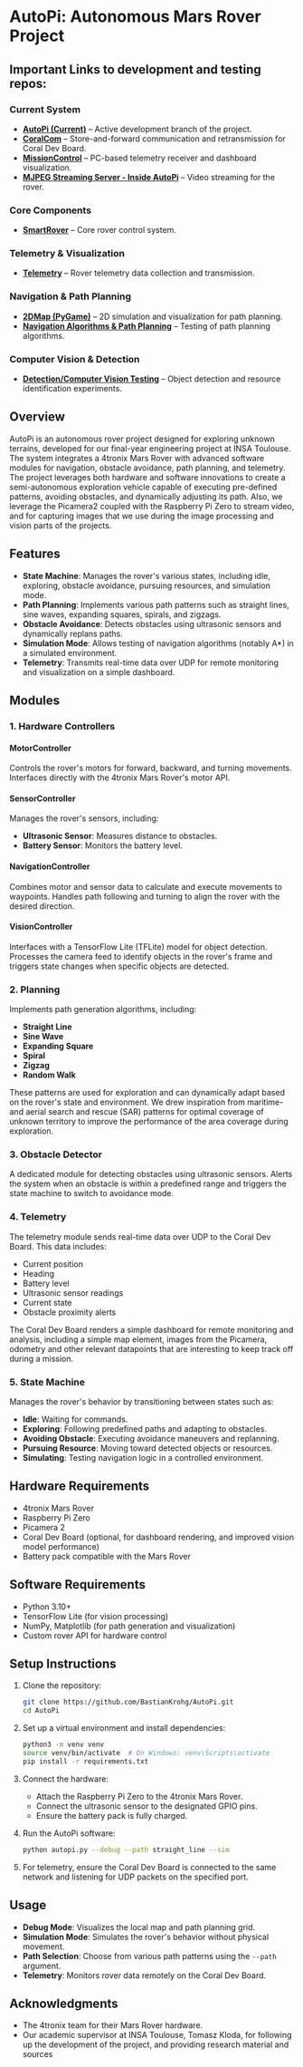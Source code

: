 # AutoPi: Autonomous Mars Rover Project

## Important Links to development and testing repos: 
### Current System
- **[AutoPi (Current)](https://github.com/bastiankrohg/AutoPi/tree/dev_vision)** – Active development branch of the project.
- **[CoralCom](https://github.com/bastiankrohg/CoralCom)** – Store-and-forward communication and retransmission for Coral Dev Board.
- **[MissionControl](https://github.com/bastiankrohg/MissionCtrl)** – PC-based telemetry receiver and dashboard visualization.
- **[MJPEG Streaming Server - Inside AutoPi](https://github.com/bastiankrohg/AutoPi/blob/dev_vision/mjpeg.py)** – Video streaming for the rover.

### Core Components
- **[SmartRover](https://github.com/bastiankrohg/smart-rover)** – Core rover control system.

### Telemetry & Visualization
- **[Telemetry](https://github.com/bastiankrohg/rover-telemetry)** – Rover telemetry data collection and transmission.

### Navigation & Path Planning
- **[2DMap (PyGame)](https://github.com/bastiankrohg/2Dmap/tree/main)** – 2D simulation and visualization for path planning.
- **[Navigation Algorithms & Path Planning](https://github.com/bastiankrohg/rover-coral/tree/autonomy/autonomous)** – Testing of path planning algorithms.

### Computer Vision & Detection
- **[Detection/Computer Vision Testing](https://github.com/bastiankrohg/detection)** – Object detection and resource identification experiments.

## Overview
AutoPi is an autonomous rover project designed for exploring unknown terrains, developed for our final-year engineering project at INSA Toulouse. The system integrates a 4tronix Mars Rover with advanced software modules for navigation, obstacle avoidance, path planning, and telemetry. The project leverages both hardware and software innovations to create a semi-autonomous exploration vehicle capable of executing pre-defined patterns, avoiding obstacles, and dynamically adjusting its path. Also, we leverage the Picamera2 coupled with the Raspberry Pi Zero to stream video, and for capturing images that we use during the image processing and vision parts of the projects. 

## Features
- **State Machine**: Manages the rover's various states, including idle, exploring, obstacle avoidance, pursuing resources, and simulation mode.
- **Path Planning**: Implements various path patterns such as straight lines, sine waves, expanding squares, spirals, and zigzags.
- **Obstacle Avoidance**: Detects obstacles using ultrasonic sensors and dynamically replans paths.
- **Simulation Mode**: Allows testing of navigation algorithms (notably A*) in a simulated environment.
- **Telemetry**: Transmits real-time data over UDP for remote monitoring and visualization on a simple dashboard.

## Modules

### 1. Hardware Controllers
#### MotorController
Controls the rover's motors for forward, backward, and turning movements. Interfaces directly with the 4tronix Mars Rover's motor API.

#### SensorController
Manages the rover's sensors, including:
- **Ultrasonic Sensor**: Measures distance to obstacles.
- **Battery Sensor**: Monitors the battery level.

#### NavigationController
Combines motor and sensor data to calculate and execute movements to waypoints. Handles path following and turning to align the rover with the desired direction.

#### VisionController
Interfaces with a TensorFlow Lite (TFLite) model for object detection. Processes the camera feed to identify objects in the rover's frame and triggers state changes when specific objects are detected.

### 2. Planning
Implements path generation algorithms, including:
- **Straight Line**
- **Sine Wave**
- **Expanding Square**
- **Spiral**
- **Zigzag**
- **Random Walk**

These patterns are used for exploration and can dynamically adapt based on the rover's state and environment. We drew inspiration from maritime- and aerial search and rescue (SAR) patterns for optimal coverage of unknown territory to improve the performance of the area coverage during exploration.  

### 3. Obstacle Detector
A dedicated module for detecting obstacles using ultrasonic sensors. Alerts the system when an obstacle is within a predefined range and triggers the state machine to switch to avoidance mode.

### 4. Telemetry
The telemetry module sends real-time data over UDP to the Coral Dev Board. This data includes:
- Current position
- Heading
- Battery level
- Ultrasonic sensor readings
- Current state
- Obstacle proximity alerts

The Coral Dev Board renders a simple dashboard for remote monitoring and analysis, including a simple map element, images from the Picamera, odometry and other relevant datapoints that are interesting to keep track off during a mission.

### 5. State Machine
Manages the rover's behavior by transitioning between states such as:
- **Idle**: Waiting for commands.
- **Exploring**: Following predefined paths and adapting to obstacles.
- **Avoiding Obstacle**: Executing avoidance maneuvers and replanning.
- **Pursuing Resource**: Moving toward detected objects or resources.
- **Simulating**: Testing navigation logic in a controlled environment.

## Hardware Requirements
- 4tronix Mars Rover
- Raspberry Pi Zero
- Picamera 2
- Coral Dev Board (optional, for dashboard rendering, and improved vision model performance)
- Battery pack compatible with the Mars Rover

## Software Requirements
- Python 3.10+
- TensorFlow Lite (for vision processing)
- NumPy, Matplotlib (for path generation and visualization)
- Custom rover API for hardware control

## Setup Instructions
1. Clone the repository:
   ```bash
   git clone https://github.com/BastianKrohg/AutoPi.git
   cd AutoPi
   ```

2. Set up a virtual environment and install dependencies:
   ```bash
   python3 -m venv venv
   source venv/bin/activate  # On Windows: venv\Scripts\activate
   pip install -r requirements.txt
   ```

3. Connect the hardware:
   - Attach the Raspberry Pi Zero to the 4tronix Mars Rover.
   - Connect the ultrasonic sensor to the designated GPIO pins.
   - Ensure the battery pack is fully charged.

4. Run the AutoPi software:
   ```bash
   python autopi.py --debug --path straight_line --sim
   ```

5. For telemetry, ensure the Coral Dev Board is connected to the same network and listening for UDP packets on the specified port.

## Usage
- **Debug Mode**: Visualizes the local map and path planning grid.
- **Simulation Mode**: Simulates the rover's behavior without physical movement.
- **Path Selection**: Choose from various path patterns using the `--path` argument.
- **Telemetry**: Monitors rover data remotely on the Coral Dev Board.

## Acknowledgments
- The 4tronix team for their Mars Rover hardware.
- Our academic supervisor at INSA Toulouse, Tomasz Kloda, for following up the development of the project, and providing research material and sources 
